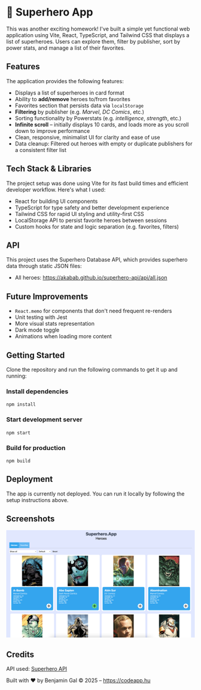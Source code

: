 # 🦸 Superhero App
This was another exciting homework!
I've built a simple yet functional web application using Vite, React, TypeScript, and Tailwind CSS that displays a list of superheroes. Users can explore them, filter by publisher, sort by power stats, and manage a list of their favorites. 
## Features
The application provides the following features:

- Displays a list of superheroes in card format
- Ability to **add/remove** heroes to/from favorites
- Favorites section that persists data via `localStorage`
- **Filtering** by publisher (e.g. *Marvel*, *DC Comics*, etc.)
- Sorting functionality by Powerstats (e.g. *intelligence*, *strength*, etc.)
- **Infinite scroll** – initially displays 10 cards, and loads more as you scroll down to improve performance
- Clean, responsive, minimalist UI for clarity and ease of use
- Data cleanup: Filtered out heroes with empty or duplicate publishers for a consistent filter list

## Tech Stack & Libraries
The project setup was done using Vite for its fast build times and efficient developer workflow. Here's what I used:

- React for building UI components
- TypeScript for type safety and better development experience
- Tailwind CSS for rapid UI styling and utility-first CSS
- LocalStorage API to persist favorite heroes between sessions
- Custom hooks for state and logic separation (e.g. favorites, filters)

## API
This project uses the Superhero Database API, which provides superhero data through static JSON files:

- All heroes: https://akabab.github.io/superhero-api/api/all.json

## Future Improvements
- ```React.memo``` for components that don't need frequent re-renders
- Unit testing with Jest
- More visual stats representation
- Dark mode toggle
- Animations when loading more content

## Getting Started
Clone the repository and run the following commands to get it up and running:
### Install dependencies
```
npm install
```
### Start development server
```
npm start
```
### Build for production
```
npm build
```

## Deployment
The app is currently not deployed. You can run it locally by following the setup instructions above.

## Screenshots
![Superhero App Screenshot](./public/screenshots/screenshot.png)

## Credits
API used: [Superhero API](https://akabab.github.io/superhero-api)

Built with ❤️ by Benjamin Gal © 2025 – https://codeapp.hu